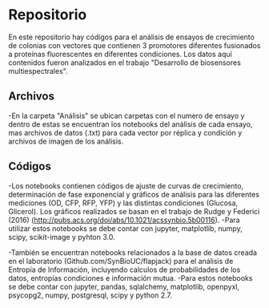 # Repositorio

En este repositorio hay códigos para el análisis de ensayos de crecimiento de colonias con vectores que contienen 3 promotores diferentes fusionados a proteínas fluorescentes en diferentes condiciones. Los datos aquí contenidos fueron analizados en el trabajo "Desarrollo de biosensores multiespectrales". 

## Archivos
-En la carpeta "Análisis" se ubican carpetas con el numero de ensayo y dentro de estas se encuentran los notebooks del análisis de cada ensayo, mas archivos de datos (.txt) para cada vector por réplica y condición y archivos de imagen de los análisis.

## Códigos
-Los notebooks contienen códigos de ajuste de curvas de crecimiento, determinación de fase exponencial y gráficos de análisis para las diferentes mediciones (OD, CFP, RFP, YFP) y las distintas condiciones (Glucosa, Glicerol). Los gráficos realizados se basan en el trabajo de Rudge y Federici (2016) (http://pubs.acs.org/doi/abs/10.1021/acssynbio.5b00116).
-Para utilizar estos notebooks se debe contar con jupyter, matplotlib, numpy, scipy, scikit-image y pyhton 3.0.

-También se encuentran notebooks relacionados a la base de datos creada en el laboratorio (Github.com/SynBioUC/flapjack) para el análisis de Entropía de Información, incluyendo calculos de probabilidades de los datos, entropías condiciones e información mutua.
-Para estos notebooks se debe contar con jupyter, pandas, sqlalchemy, matplotlib, openpyxl, psycopg2, numpy, postgresql, scipy y python 2.7.
